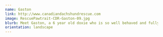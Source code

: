 ```yaml
---
name: Gaston
link: http://www.canadiandachshundrescue.com
image: RescuePawtrait-CDR-Gaston-09.jpg
blurb: Meet Gaston, a 6 year old doxie who is so well behaved and fully house trained that his foster family can't believe he's even up for adoption! Such a good boy.
orientation: landscape
---
```

